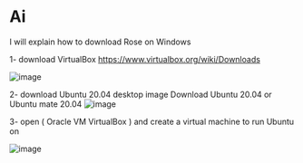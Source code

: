 # Ai


I will explain how to download Rose on Windows

1- download VirtualBox 
https://www.virtualbox.org/wiki/Downloads 

![image](https://github.com/user-attachments/assets/141d2441-9451-4234-be10-3c973c019198)




2- download Ubuntu 20.04 desktop image
Download Ubuntu 20.04 or Ubuntu mate 20.04
![image](https://github.com/user-attachments/assets/a8a0847b-2cc0-4c66-98bd-bb0ba37486f3)


3- open ( Oracle VM VirtualBox )  and create a virtual machine to run Ubuntu on

![image](https://github.com/user-attachments/assets/da5eea3a-6390-42c8-bda4-ff82c52a8326)



